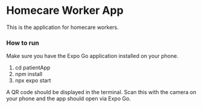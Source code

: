 # Homecare Worker App

This is the application for homecare workers.

### How to run 

Make sure you have the Expo Go application installed on your phone. 

1. cd patientApp
2. npm install
3. npx expo start

A QR code should be displayed in the terminal. Scan this with the camera on your phone and the app should open via Expo Go. 
